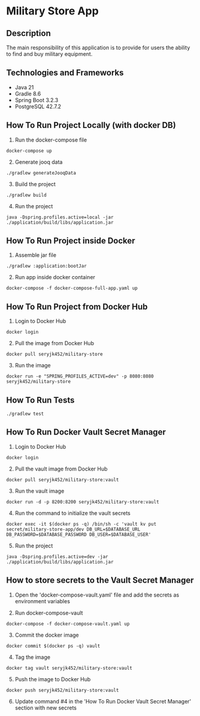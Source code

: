 # Military Store App

## Description
The main responsibility of this application is to provide for users the ability to find and buy military equipment.

## Technologies and Frameworks
- Java 21
- Gradle 8.6
- Spring Boot 3.2.3
- PostgreSQL 42.7.2

## How To Run Project Locally (with docker DB)
1. Run the docker-compose file
```shell
docker-compose up
```

2. Generate jooq data
```shell
./gradlew generateJooqData
```

3. Build the project
```shell
./gradlew build
```

4. Run the project
```shell
java -Dspring.profiles.active=local -jar ./application/build/libs/application.jar
```

## How To Run Project inside Docker
1. Assemble jar file
```shell
./gradlew :application:bootJar
```

2. Run app inside docker container
```shell
docker-compose -f docker-compose-full-app.yaml up
```

## How To Run Project from Docker Hub
1. Login to Docker Hub
```shell
docker login
```

2. Pull the image from Docker Hub
```shell
docker pull seryjk452/military-store
```

3. Run the image
```shell
docker run -e "SPRING_PROFILES_ACTIVE=dev" -p 8080:8080 seryjk452/military-store
```

## How To Run Tests
```shell
./gradlew test
```

## How To Run Docker Vault Secret Manager
1. Login to Docker Hub
```shell
docker login
```

2. Pull the vault image from Docker Hub
```shell
docker pull seryjk452/military-store:vault
```

3. Run the vault image
```shell
docker run -d -p 8200:8200 seryjk452/military-store:vault
```

4. Run the command to initialize the vault secrets
```shell
docker exec -it $(docker ps -q) /bin/sh -c 'vault kv put secret/military-store-app/dev DB_URL=$DATABASE_URL DB_PASSWORD=$DATABASE_PASSWORD DB_USER=$DATABASE_USER'
```

5. Run the project
```shell
java -Dspring.profiles.active=dev -jar ./application/build/libs/application.jar
```

## How to store secrets to the Vault Secret Manager
1. Open the 'docker-compose-vault.yaml' file and add the secrets as environment variables


2. Run docker-compose-vault
```shell
docker-compose -f docker-compose-vault.yaml up
```

3. Commit the docker image
```shell
docker commit $(docker ps -q) vault
```

4. Tag the image
```shell
docker tag vault seryjk452/military-store:vault
```

5. Push the image to Docker Hub
```shell
docker push seryjk452/military-store:vault
```

6. Update command #4 in the 'How To Run Docker Vault Secret Manager' section with new secrets